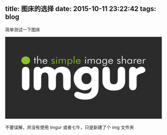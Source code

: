 title: 图床的选择
date: 2015-10-11 23:22:42
tags: blog
---

简单测试一下图床

![](/img/imgurLogo.png)

不要误解，并没有使用 Imgur 或者七牛，只是新建了个 img 文件夹
